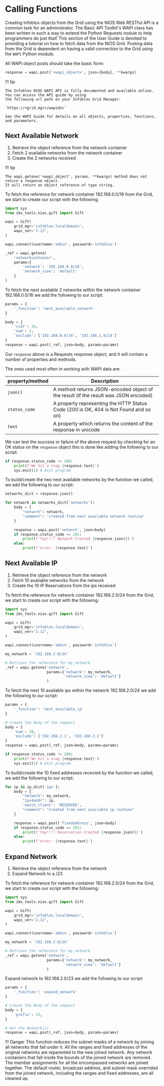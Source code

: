 # Calling Functions

Creating Infoblox objects from the Grid using the NIOS Web RESTful API is a 
common task for an administrator. The Basic API Toolkit's WAPI class has been written in such a way
to extend the Python Requests nodule to help programmers do just that! This section of the User
Guide is devoted to providing a tutorial on how to fetch data from the NIOS Grid. Posting data from the
Grid is dependent on having a valid connection to the Grid using the `WAPI` Python module.

All WAPI object posts should take the basic form:

```python linenums="0"
response = wapi.post('<wapi_object>', json={body}, **kwargs)
```
!!! tip

    The Infoblox NIOS WAPI API is fully documented and available online. You can access the API guide by using 
    the following url path on your Infoblox Grid Manager:

    `https://<grid_mgr>/wapidoc`

    See the WAPI Guide for details on all objects, properties, functions, and parameters.

## Next Available Network 

1. Retrieve the object reference from the network container
2. Fetch 2 available networks from the network container
3. Create the 2 networks received 

!!! tip

    The wapi.getone('<wapi_object', params, **kwargs) method does not return a response object. 
    It will return an object reference of type string.

To fetch the reference for network container 192.168.0.0/16 from the Grid, we start to create our script with the following:

```python
import sys
from ibx_tools.nios.gift import Gift

wapi = Gift(
    grid_mgr='infoblox.localdomain',
    wapi_ver='2.12',
)

wapi.connect(username='admin', password='infoblox')

_ref = wapi.getone(
    'networkcontainer',
    params={
        'network': '192.168.0.0/16',
        'network_view': 'default'
    }
)
```

To fetch the next available 2 networks within the network container 192.168.0.0/16 we add the following to our script:

```python
params = {
    '_function': 'next_available_network'
}

body = {
    'cidr': 24,
    'num': 2,
    'exclude': ['192.168.0.0/24', '192.168.1.0/24']
}
response = wapi.post(_ref, json=body, params=params)
````

Our `response` above is a Requests response object, and it will contain a number of properties and
methods.

The ones used most often in working with WAPI data are:

| property/method | Description                                                                          |
|-----------------|--------------------------------------------------------------------------------------|
| `json()`        | A method returns JSON-encoded object of the result (if the result was JSON encoded)  |
| `status_code`   | A property representing the HTTP Status Code (200 is OK, 404 is Not Found and so on) |
| `text`          | A property which returns the content of the response in unicode                      |

We can test the success or failure of the above request by checking for an OK status on the `response` object this 
is done like adding the following to our script:

```python
if response.status_code != 200:
    print(f'We hit a snag {response.text}')
    sys.exit(1) # Exit program
```

To build/create the two next available networks by the function we called, we add the following to our script:

```python
networks_dict = response.json()

for network in networks_dict['networks']:
    body = {
        "network": network,
        "comment": "created from next available network routine"
    }

    response = wapi.post('network', json=body)
    if response.status_code == 201:
        print(f'Yay!!!! Network Created {response.json()}')
    else:
        print(f'error: {response.text}')
```

## Next Available IP

1. Retrieve the object reference from the network
2. Fetch 10 available networks from the network
3. Create the 10 IP Reservations from the ips received 

To fetch the reference for network container 192.168.2.0/24 from the Grid, we start to create our script with the following:

```python
import sys
from ibx_tools.nios.gift import Gift

wapi = Gift(
    grid_mgr='infoblox.localdomain',
    wapi_ver='2.12',
)

wapi.connect(username='admin', password='infoblox')

my_network = '192.168.2.0/24'

# Retrieve the reference for my_network
_ref = wapi.getone('network',
                   params={'network': my_network,
                           'network_view': 'default'}
                   )
```

To fetch the next 10 available ips within the network 192.168.2.0/24 we add the following to our script:

```python
params = {
    '_function': 'next_available_ip'
}

# Create the Body of the request
body = {
    'num': 10,
    'exclude': ['192.168.2.1', '192.168.2.2']
}
response = wapi.post(_ref, json=body, params=params)

if response.status_code != 200:
    print(f'We hit a snag {response.text}')
    sys.exit(1) # Exit program
```

To build/create the 10 fixed addresses recevied by the function we called, we add the following to our script:

```python
for ip in ip_dict['ips']:
    body = {
        "network": my_network,
        "ipv4addr": ip,
        'match_client': 'RESERVED',
        "comment": "created from next available ip routine"
    }

    response = wapi.post('fixedaddress', json=body)
    if response.status_code == 201:
        print(f'Yay!!!! Reservation Created {response.json()}')
    else:
        print(f'error: {response.text}')
```

## Expand Network

1. Retrieve the object reference from the network
2. Expand Network to a /23

To fetch the reference for network container 192.168.2.0/24 from the Grid, we start to create our script with the following:

```python
import sys
from ibx_tools.nios.gift import Gift

wapi = Gift(
    grid_mgr='infoblox.localdomain',
    wapi_ver='2.12',
)

wapi.connect(username='admin', password='infoblox')

my_network = '192.168.2.0/24'

# Retrieve the reference for my_network
_ref = wapi.getone('network',
                   params={'network': my_network,
                           'network_view': 'default'}
                   )
```

Expand network to 192.168.2.0/23 we add the following to our script:

```python
params = {
    '_function': 'expand_network'
}

# Create the Body of the request
body = {
    'prefix': 23,
}

# Get the Network(s)
response = wapi.post(_ref, json=body, params=params)
```

!!! Danger
    This function reduces the subnet masks of a network by joining all networks that fall under it. All the ranges and 
    fixed addresses of the original networks are reparented to the new joined network. Any network containers that fall 
    inside the bounds of the joined network are removed. The member assignments for all the encompassed networks are 
    joined together. The default router, broadcast address, and subnet mask overrided from the joined network, 
    including the ranges and fixed addresses, are all cleaned up.
